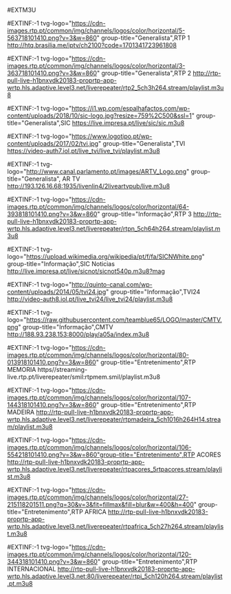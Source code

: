 #EXTM3U

#EXTINF:-1 tvg-logo="https://cdn-images.rtp.pt/common/img/channels/logos/color/horizontal/5-563718101410.png?v=3&w=860" group-title="Generalista",RTP 1 
http://htq.brasilia.me/iptv/ch2100?code=1701341723961808

#EXTINF:-1 tvg-logo="https://cdn-images.rtp.pt/common/img/channels/logos/color/horizontal/3-363718101410.png?v=3&w=860" group-title="Generalista",RTP 2
http://rtp-pull-live-h1bnxvdk20183-proprtp-app-wrtp.hls.adaptive.level3.net/liverepeater/rtp2_5ch3h264.stream/playlist.m3u8

#EXTINF:-1 tvg-logo="https://i1.wp.com/espalhafactos.com/wp-content/uploads/2018/10/sic-logo.jpg?resize=759%2C500&ssl=1" group-title="Generalista",SIC
https://live.impresa.pt/live/sic/sic.m3u8

#EXTINF:-1 tvg-logo="https://www.logotipo.pt/wp-content/uploads/2017/02/tvi.jpg" group-title="Generalista",TVI 
https://video-auth7.iol.pt/live_tvi/live_tvi/playlist.m3u8

#EXTINF:-1 tvg-logo="http://www.canal.parlamento.pt/images/ARTV_Logo.png" group-title="Generalista", AR TV
http://193.126.16.68:1935/livenlin4/2liveartvpub/live.m3u8



#EXTINF:-1 tvg-logo="https://cdn-images.rtp.pt/common/img/channels/logos/color/horizontal/64-393818101410.png?v=3&w=860" group-title="Informação",RTP 3
http://rtp-pull-live-h1bnxvdk20183-proprtp-app-wrtp.hls.adaptive.level3.net/liverepeater/rtpn_5ch64h264.stream/playlist.m3u8

#EXTINF:-1 tvg-logo="https://upload.wikimedia.org/wikipedia/pt/f/fa/SICNWhite.png" group-title="Informação",SIC Noticias
http://live.impresa.pt/live/sicnot/sicnot540p.m3u8?mag

#EXTINF:-1 tvg-logo="http://quinto-canal.com/wp-content/uploads/2014/05/tvi24.jpg" group-title="Informação",TVI24 
http://video-auth8.iol.pt/live_tvi24/live_tvi24/playlist.m3u8

#EXTINF:-1 tvg-logo="https://raw.githubusercontent.com/teamblue65/LOGO/master/CMTV.png" group-title="Informação",CMTV 
http://188.93.238.153:8000/play/a05a/index.m3u8



#EXTINF:-1 tvg-logo="https://cdn-images.rtp.pt/common/img/channels/logos/color/horizontal/80-013918101410.png?v=3&w=860" group-title="Entretenimento",RTP MEMORIA
https//streaming-live.rtp.pt/liverepeater/smil:rtpmem.smil/playlist.m3u8

#EXTINF:-1 tvg-logo="https://cdn-images.rtp.pt/common/img/channels/logos/color/horizontal/107-144318101410.png?v=3&w=860" group-title="Entretenimento",RTP MADEIRA
http://rtp-pull-live-h1bnxvdk20183-proprtp-app-wrtp.hls.adaptive.level3.net/liverepeater/rtpmadeira_5ch1016h264H14.stream/playlist.m3u8

#EXTINF:-1 tvg-logo="https://cdn-images.rtp.pt/common/img/channels/logos/color/horizontal/106-554218101410.png?v=3&w=860"group-title="Entretenimento",RTP ACORES
http://rtp-pull-live-h1bnxvdk20183-proprtp-app-wrtp.hls.adaptive.level3.net/liverepeater/rtpacores_5rtpacores.stream/playlist.m3u8

#EXTINF:-1 tvg-logo="https://cdn-images.rtp.pt/common/img/channels/logos/color/horizontal/27-215118201511.png?q=30&v=3&fit=fillmax&fill=blur&w=400&h=400" group-title="Entretenimento",RTP AFRICA
http://rtp-pull-live-h1bnxvdk20183-proprtp-app-wrtp.hls.adaptive.level3.net/liverepeater/rtpafrica_5ch27h264.stream/playlist.m3u8

#EXTINF:-1 tvg-logo="https://cdn-images.rtp.pt/common/img/channels/logos/color/horizontal/120-344318101410.png?v=3&w=860" group-title="Entretenimento",RTP INTERNACIONAL
http://rtp-pull-live-h1bnxvdk20183-proprtp-app-wrtp.hls.adaptive.level3.net:80/liverepeater/rtpi_5ch120h264.stream/playlist.pt.m3u8

